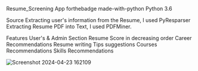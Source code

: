Resume_Screening App
forthebadge made-with-python
Python 3.6

Source
Extracting user's information from the Resume, I used PyResparser
Extracting Resume PDF into Text, I used PDFMiner.

Features
User's & Admin Section
Resume Score in decreasing order 
Career Recommendations
Resume writing Tips suggestions
Courses Recommendations
Skills Recommendations


![Screenshot 2024-04-23 162109](https://github.com/reema2907/Resumes_screening/assets/112660140/26a4e435-27bc-4f0c-b7a3-e012dd759bda)
